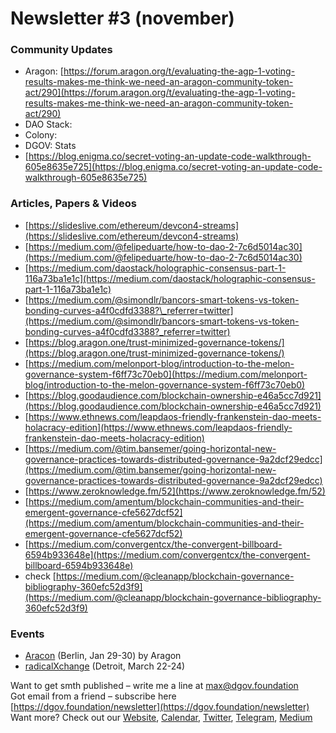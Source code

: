 # Newsletter \#3 \(november\)

### Community Updates <a id="DgovCompilation#3October2018-CommunityUpdates"></a>

* Aragon: [https://forum.aragon.org/t/evaluating-the-agp-1-voting-results-makes-me-think-we-need-an-aragon-community-token-act/290](https://forum.aragon.org/t/evaluating-the-agp-1-voting-results-makes-me-think-we-need-an-aragon-community-token-act/290)
* DAO Stack: 
* Colony: 
* DGOV: Stats
* [https://blog.enigma.co/secret-voting-an-update-code-walkthrough-605e8635e725](https://blog.enigma.co/secret-voting-an-update-code-walkthrough-605e8635e725)

### Articles, Papers & Videos <a id="DgovCompilation#3October2018-Articles,Papers&amp;Videos"></a>

* [https://slideslive.com/ethereum/devcon4-streams](https://slideslive.com/ethereum/devcon4-streams)
* [https://medium.com/@felipeduarte/how-to-dao-2-7c6d5014ac30](https://medium.com/@felipeduarte/how-to-dao-2-7c6d5014ac30)
* [https://medium.com/daostack/holographic-consensus-part-1-116a73ba1e1c](https://medium.com/daostack/holographic-consensus-part-1-116a73ba1e1c)
* [https://medium.com/@simondlr/bancors-smart-tokens-vs-token-bonding-curves-a4f0cdfd3388?\_referrer=twitter](https://medium.com/@simondlr/bancors-smart-tokens-vs-token-bonding-curves-a4f0cdfd3388?_referrer=twitter)
* [https://blog.aragon.one/trust-minimized-governance-tokens/](https://blog.aragon.one/trust-minimized-governance-tokens/)
* [https://medium.com/melonport-blog/introduction-to-the-melon-governance-system-f6ff73c70eb0](https://medium.com/melonport-blog/introduction-to-the-melon-governance-system-f6ff73c70eb0)
* [https://blog.goodaudience.com/blockchain-ownership-e46a5cc7d921](https://blog.goodaudience.com/blockchain-ownership-e46a5cc7d921)
* [https://www.ethnews.com/leapdaos-friendly-frankenstein-dao-meets-holacracy-edition](https://www.ethnews.com/leapdaos-friendly-frankenstein-dao-meets-holacracy-edition)
* [https://medium.com/@tim.bansemer/going-horizontal-new-governance-practices-towards-distributed-governance-9a2dcf29edcc](https://medium.com/@tim.bansemer/going-horizontal-new-governance-practices-towards-distributed-governance-9a2dcf29edcc)
* [https://www.zeroknowledge.fm/52](https://www.zeroknowledge.fm/52)
* [https://medium.com/amentum/blockchain-communities-and-their-emergent-governance-cfe5627dcf52](https://medium.com/amentum/blockchain-communities-and-their-emergent-governance-cfe5627dcf52)
* [https://medium.com/convergentcx/the-convergent-billboard-6594b933648e](https://medium.com/convergentcx/the-convergent-billboard-6594b933648e)
* check [https://medium.com/@cleanapp/blockchain-governance-bibliography-360efc52d3f9](https://medium.com/@cleanapp/blockchain-governance-bibliography-360efc52d3f9)

### Events <a id="DgovCompilation#3October2018-Events"></a>

* [Aracon](https://aracon.one/) \(Berlin, Jan 29-30\) by Aragon
* [radicalXchange](https://radicalxchange.org/) \(Detroit, March 22-24\)

Want to get smth published – write me a line at [max@dgov.foundation](mailto:max@dgov.foundation)  
Got email from a friend – subscribe here [https://dgov.foundation/newsletter](https://dgov.foundation/newsletter)  
Want more? Check out our [Website](http://dgov.foundation/), [Calendar](https://calendar.google.com/calendar/embed?src=av3fo8o2ocl3ft25s6as54c26s%40group.calendar.google.com&ctz=Europe%2FPrague), [Twitter](https://twitter.com/dgovearth), [Telegram](https://t.me/dgovfoundation), [Medium](https://medium.com/dgov)

